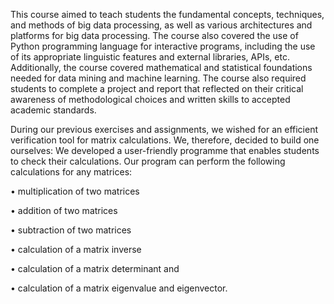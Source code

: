 This course aimed to teach students the fundamental concepts, techniques, and methods of big data processing, as well as various architectures and platforms for big data processing. The course also covered the use of Python programming language for interactive programs, including the use of its appropriate linguistic features and external libraries, APIs, etc. Additionally, the course covered mathematical and statistical foundations needed for data mining and machine learning. The course also required students to complete a project and report that reflected on their critical awareness of methodological choices and written skills to accepted academic standards.


During our previous exercises and assignments, we wished for an efficient verification tool for matrix calculations. We, therefore, decided to build one ourselves: We developed a user-friendly programme that enables students to check their calculations.
Our program can perform the following calculations for any matrices:

• multiplication of two matrices

• addition of two matrices

• subtraction of two matrices

• calculation of a matrix inverse

• calculation of a matrix determinant and

• calculation of a matrix eigenvalue and eigenvector.
